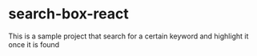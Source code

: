 # search-box-react

This is a sample project that search for a certain keyword and highlight it once it is found
